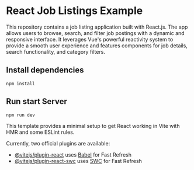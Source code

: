 # React Job Listings Example

This repository contains a job listing application built with React.js. The app allows users to browse, search, and filter job postings with a dynamic and responsive interface. It leverages Vue's powerful reactivity system to provide a smooth user experience and features components for job details, search functionality, and category filters.

## Install dependencies

```
npm install
```

## Run start Server
```
npm run dev
```

This template provides a minimal setup to get React working in Vite with HMR and some ESLint rules.

Currently, two official plugins are available:

- [@vitejs/plugin-react](https://github.com/vitejs/vite-plugin-react/blob/main/packages/plugin-react/README.md) uses [Babel](https://babeljs.io/) for Fast Refresh
- [@vitejs/plugin-react-swc](https://github.com/vitejs/vite-plugin-react-swc) uses [SWC](https://swc.rs/) for Fast Refresh
